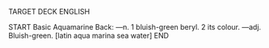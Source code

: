TARGET DECK
ENGLISH

START
Basic
Aquamarine
Back: —n. 1 bluish-green beryl. 2 its colour. —adj. Bluish-green. [latin aqua marina sea water]
END
